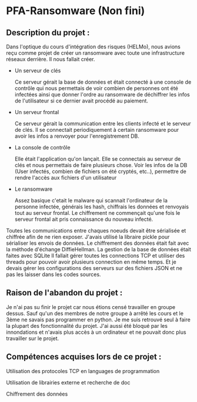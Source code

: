 # PFA-Ransomware (Non fini)

## Description du projet :

Dans l'optique du cours d'intégration des risques (HELMo), nous avions reçu comme projet de créer un ransomware avec toute une infrastructure réseaux derrière.
Il nous fallait créer.
- Un serveur de clés
  
    Ce serveur gérait la base de données et était connecté à une console de contrôle qui nous permettais de voir combien de personnes ont été infectées ainsi que donner l'ordre au ransomware de déchiffrer les infos de l'utilisateur si ce dernier avait procédé au paiement.
- Un serveur frontal

    Ce serveur gérait la communication entre les clients infecté et le serveur de clés. Il se connectait periodiquement à certain ransomware pour avoir les infos a renvoyer pour l'enregistrement DB.
- La console de contrôle

  Elle était l'application qu'on lançait. Elle se connectais au serveur de clés et nous permettais de faire plusieurs chose. Voir les infos de la DB (User infectés, combien de fichiers on été cryptés, etc..), permettre de rendre l'accès aux fichiers d'un utilisateur
- Le ransomware

  Assez basique c'etait le malware qui scannait l'ordinateur de la personne infectée, générais les hash, chiffrais les données et renvoyais tout au serveur frontal. Le chiffrement ne commençait qu'une fois le serveur frontal ait pris connaissance du nouveau infecté.

Toutes les communications entre chaques noeuds devait être sérialisée et chiffrée afin de ne rien exposer.
J'avais utilisé la libraire pickle pour sérialiser les envois de données. 
Le chiffrement des données était fait avec la méthode d'échange DiffieHellman.
La gestion de la base de données était faites avec SQLite
Il fallait gérer toutes les connections TCP et utiliser des threads pour pouvoir avoir plusieurs connection en même temps.
Et je devais gérer les configurations des serveurs sur des fichiers JSON et ne pas les laisser dans les codes sources.

## Raison de l'abandon du projet :

Je n'ai pas su finir le projet car nous étions censé travailler en groupe dessus. Sauf qu'un des membres de notre groupe à arrêté les cours et le 3ème ne savais pas programmer en python. Je me suis retrouvé seul à faire la plupart des fonctionnalité du projet.
J'ai aussi été bloqué par les innondations et n'avais plus accès à un ordinateur et ne pouvait donc plus travailler sur le projet. 

## Compétences acquises lors de ce projet :

Utilisation des protocoles TCP en languages de programmation

Utilisation de librairies externe et recherche de doc

Chiffrement des données
